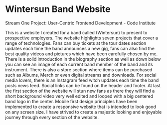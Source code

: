 # Wintersun Band Website
Stream One Project: User-Centric Frontend Development - Code Institute

This is a website I created for a band called (Wintersun) to present to prospective employers. The website highlights seven projects that cover a range of technologies. Fans can buy tickets at the tour dates section updates each time the band announces a new gig, fans can also find the best quality videos and pictures which have been carefully chosen by me. There is a solid introduction in the biography section as well as down below you can see an image of each current band member of the band and its instrument. There is also a store section where items can be purchased such as Albums, Merch or even digital streams and downloads. For social media lovers, there is an Instagram feed witch updates each time the band posts news feed. Social links can be found on the header and footer. At last the first section of the website will stun new fans as there they will find a short background video very well edited and looped with a big centered band logo in the center.
Mobile first design principles have been implemented to create a responsive website that is intended to look good on any screen size.
I have strived to create a majestic looking and enjoyable journey through every section of the website.